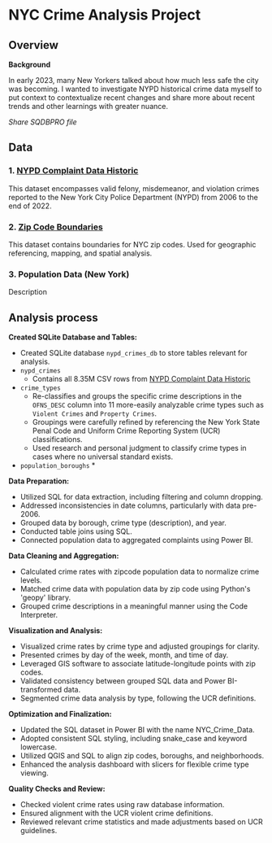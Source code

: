 # NYC Crime Analysis Project

## Overview

**Background**

In early 2023, many New Yorkers talked about how much less safe the city was becoming. I wanted to investigate NYPD historical crime data myself to put context to contextualize recent changes and share more about recent trends and other learnings with greater nuance.

_Share SQDBPRO file_

## Data

### 1. [NYPD Complaint Data Historic](https://data.cityofnewyork.us/Public-Safety/NYPD-Complaint-Data-Historic/qgea-i56i)
This dataset encompasses valid felony, misdemeanor, and violation crimes reported to the New York City Police Department (NYPD) from 2006 to the end of 2022.

### 2. [Zip Code Boundaries](https://data.cityofnewyork.us/Business/Zip-Code-Boundaries/i8iw-xf4u)
This dataset contains boundaries for NYC zip codes. Used for geographic referencing, mapping, and spatial analysis.

### 3. Population Data (New York)
Description

## Analysis process

**Created SQLite Database and Tables:**

* Created SQLite database `nypd_crimes_db` to store tables relevant for analysis.
* `nypd_crimes`
  * Contains all 8.35M CSV rows from [NYPD Complaint Data Historic](https://data.cityofnewyork.us/Public-Safety/NYPD-Complaint-Data-Historic/qgea-i56i)
* `crime_types`
  * Re-classifies and groups the specific crime descriptions in the `OFNS_DESC` column into 11 more-easily analyzable crime types such as `Violent Crimes` and `Property Crimes`.
  * Groupings were carefully refined by referencing the New York State Penal Code and Uniform Crime Reporting System (UCR) classifications.
  * Used research and personal judgment to classify crime types in cases where no universal standard exists.
* `population_boroughs`
  *  

**Data Preparation:**

* Utilized SQL for data extraction, including filtering and column dropping.
* Addressed inconsistencies in date columns, particularly with data pre-2006.
* Grouped data by borough, crime type (description), and year.
* Conducted table joins using SQL.
* Connected population data to aggregated complaints using Power BI.

**Data Cleaning and Aggregation:**

* Calculated crime rates with zipcode population data to normalize crime levels.
* Matched crime data with population data by zip code using Python's 'geopy' library.
* Grouped crime descriptions in a meaningful manner using the Code Interpreter.

**Visualization and Analysis:**

* Visualized crime rates by crime type and adjusted groupings for clarity.
* Presented crimes by day of the week, month, and time of day.
* Leveraged GIS software to associate latitude-longitude points with zip codes.
* Validated consistency between grouped SQL data and Power BI-transformed data.
* Segmented crime data analysis by type, following the UCR definitions.

**Optimization and Finalization:**

* Updated the SQL dataset in Power BI with the name NYC_Crime_Data.
* Adopted consistent SQL styling, including snake_case and keyword lowercase.
* Utilized QGIS and SQL to align zip codes, boroughs, and neighborhoods.
* Enhanced the analysis dashboard with slicers for flexible crime type viewing.

**Quality Checks and Review:**

* Checked violent crime rates using raw database information.
* Ensured alignment with the UCR violent crime definitions.
* Reviewed relevant crime statistics and made adjustments based on UCR guidelines.

